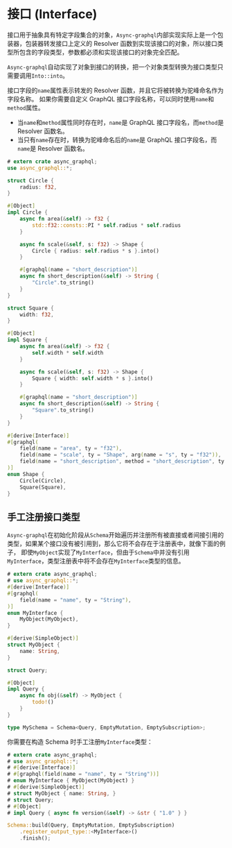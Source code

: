 # 接口 (Interface)

接口用于抽象具有特定字段集合的对象，`Async-graphql`内部实现实际上是一个包装器，包装器转发接口上定义的 Resolver 函数到实现该接口的对象，所以接口类型所包含的字段类型，参数都必须和实现该接口的对象完全匹配。

`Async-graphql`自动实现了对象到接口的转换，把一个对象类型转换为接口类型只需要调用`Into::into`。

接口字段的`name`属性表示转发的 Resolver 函数，并且它将被转换为驼峰命名作为字段名称。
如果你需要自定义 GraphQL 接口字段名称，可以同时使用`name`和`method`属性。

- 当`name`和`method`属性同时存在时，`name`是 GraphQL 接口字段名，而`method`是 Resolver 函数名。
- 当只有`name`存在时，转换为驼峰命名后的`name`是 GraphQL 接口字段名，而`name`是 Resolver 函数名。


```rust
# extern crate async_graphql;
use async_graphql::*;

struct Circle {
    radius: f32,
}

#[Object]
impl Circle {
    async fn area(&self) -> f32 {
        std::f32::consts::PI * self.radius * self.radius
    }

    async fn scale(&self, s: f32) -> Shape {
        Circle { radius: self.radius * s }.into()
    }

    #[graphql(name = "short_description")]
    async fn short_description(&self) -> String {
        "Circle".to_string()
    }
}

struct Square {
    width: f32,
}

#[Object]
impl Square {
    async fn area(&self) -> f32 {
        self.width * self.width
    }

    async fn scale(&self, s: f32) -> Shape {
        Square { width: self.width * s }.into()
    }

    #[graphql(name = "short_description")]
    async fn short_description(&self) -> String {
        "Square".to_string()
    }
}

#[derive(Interface)]
#[graphql(
    field(name = "area", ty = "f32"),
    field(name = "scale", ty = "Shape", arg(name = "s", ty = "f32")),
    field(name = "short_description", method = "short_description", ty = "String")
)]
enum Shape {
    Circle(Circle),
    Square(Square),
}
```

## 手工注册接口类型

`Async-graphql`在初始化阶段从`Schema`开始遍历并注册所有被直接或者间接引用的类型，如果某个接口没有被引用到，那么它将不会存在于注册表中，就像下面的例子，
即使`MyObject`实现了`MyInterface`，但由于`Schema`中并没有引用`MyInterface`，类型注册表中将不会存在`MyInterface`类型的信息。

```rust
# extern crate async_graphql;
# use async_graphql::*;
#[derive(Interface)]
#[graphql(
    field(name = "name", ty = "String"),
)]
enum MyInterface {
    MyObject(MyObject),
}

#[derive(SimpleObject)]
struct MyObject {
    name: String,
}

struct Query;

#[Object]
impl Query {
    async fn obj(&self) -> MyObject {
        todo!()
    }
}

type MySchema = Schema<Query, EmptyMutation, EmptySubscription>;
```

你需要在构造 Schema 时手工注册`MyInterface`类型：

```rust
# extern crate async_graphql;
# use async_graphql::*;
# #[derive(Interface)]
# #[graphql(field(name = "name", ty = "String"))]
# enum MyInterface { MyObject(MyObject) }
# #[derive(SimpleObject)]
# struct MyObject { name: String, }
# struct Query;
# #[Object]
# impl Query { async fn version(&self) -> &str { "1.0" } }

Schema::build(Query, EmptyMutation, EmptySubscription)
    .register_output_type::<MyInterface>()
    .finish();
```
